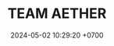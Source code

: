 ---
layout: teamCard
permalink: /team/:title.html
categories: LI LI3 LI4 LI9
maincover: /assets/logos/BDLF.png
puntosLJMAYO24:
date: 2024-05-02 10:29:20 +0700
title: TEAM AETHER
route: /liga-indigo-platino
tag: johto042024
color: black
puntosLJ202404: 12
grupo: sur
background: '#F16C38'
cover: /assets/backCard.png
team: TEAM AETHER
ID: TAE
puntos: 6
pj: 6
#PARTIDO 1
j1: RONDA 1
p1: HG OL
pp1: TAE
r1: 2
rr1: 1
bg1: rock
pt1: 1
pj1: 1
#PARTIDO 2
j2: RONDA 2
p2: EK
pp2: TAE
bg2: rock
r2: 
rr2:
pt2: 0
pj2: 0 
#PARTIDO 3
j3: RONDA 3
p3: TAE
pp3: NL
bg3: rock
r3: 0
rr3: 3
pt3: 0
pj3: 1
#PARTIDO 4
j4: RONDA 4
p4: TAE
pp4: NS
bg4: rock
r4: 0
rr4: 3
pt4: 0
pj4: 1
#PARTIDO 5
j5: RONDA 5
p5: CS
pp5: TAE
bg5: rock
r5: 
rr5:
pt5: 0
pj5: 0 
#PARTIDO 6
j6: RONDA 6
p6: RNT
pp6: TAE
bg6: rock
r6: 1
rr6: 2
pt6: 2
pj6: 1 
#PARTIDO 7
j7: RONDA 7
p7:  I2A
pp7: TAE
bg7: rock
r7: 
rr7:
pt7: 0
pj7: 0 
#PARTIDO 8
j8: RONDA 8
p8:  JNS
pp8: TAE
bg8: rock
rr8: 
r8:
pt8: 0
pj8: 0  
#PARTIDO 9
j9: RONDA 9
p9:  TAE
pp9: GOD
bg9: rock
r9: 0
rr9: 3
pt9: 0
pj9: 1 
#PARTIDO 10
j10: RONDA 10
p10: SOJ
pp10: TAE
bg10: rock
r10: 0
rr10: 3
pt10: 3
pj10: 1 
#PARTIDO 11
j11: RONDA 11
p11: HG BETA
pp11: TAE
bg11: rock
r11: 
rr11:
pt11: 0
pj11 : 0 
stream: <i class="fa-brands fa-twitch text-white"></i>
dia: 27
hora: '21:10'
---